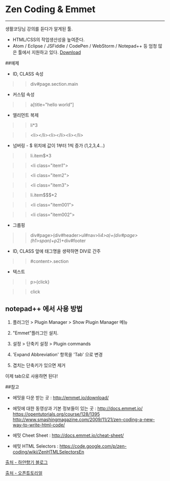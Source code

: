 # Zen Coding & Emmet

----
생활코딩님 강의를  듣다가 알게된 툴.

- HTML/CSS의 작업생산성을 높여준다.
- Atom / Eclipse / JSFiddle / CodePen / WebStorm / Notepad++ 등 엄청 많은 툴에서 지원하고 있다. [Download](https://emmet.io/download/)

##예제

- ID, CLASS 속성

>>div#page.section.main

>><div id="page" class="section main"></div>

- 커스텀 속성

>>a[title="hello world"]

>><a title="hello world"></a>

- 엘리먼트 복제

>> li*3

>> \<li>\</li>\<li>\</li>\<li>\</li>

- 넘버링 - $ 위치에 값이 1부터 1씩 증가 (1,2,3,4...)

>> li.item$*3

>> \<li class="item1"></li>

>> \<li class="item2"></li>

>> \<li class="item3"></li>
 
>> li.item$$$*2

>> \<li class="item001"></li>

>> \<li class="item002"></li>

- 그룹핑

>>div#page>(div#header>ul#nav>li*4>a)+(div#page>(h1>span)+p*2)+div#footer

- ID, CLASS 앞에 태그명을 생략하면 DIV로 간주

>>\#content>.section

>><div id="content"><div class="section"></div></div>

- 텍스트

>>p>{click}

>><p>click</p>

## notepad++ 에서 사용 방법

1. 플러그인 > Plugin Manager > Show Plugin Manager 메뉴

2. "Emmet”플러그인 설치.

3. 설정 > 단축키 설정 > Plugin commands

4. 'Expand Abbreviation' 항목을 'Tab' 으로 변경

5. 겹치는 단축키가 있으면 제거

이제 tab으로 사용하면 된다!

##참고
* 에밋을 다운 받는 곳 : http://emmet.io/download/
* 에밋에 대한 동영상과 기본 정보들이 있는 곳 : 
http://docs.emmet.io/
https://opentutorials.org/course/128/1395
http://www.smashingmagazine.com/2009/11/21/zen-coding-a-new-way-to-write-html-code/

* 에밋 Cheet Sheet : http://docs.emmet.io/cheat-sheet/
* 에밋 HTML Selectors : https://code.google.com/p/zen-coding/wiki/ZenHTMLSelectorsEn

[출처 - 하얀향기 블로그](http://blog.naver.com/PostView.nhn?blogId=jenycrous&logNo=220379549582&parentCategoryNo=&categoryNo=59&viewDate=&isShowPopularPosts=true&from=search)

[출처 - 오픈튜토리얼](https://opentutorials.org/course/128/1395)

